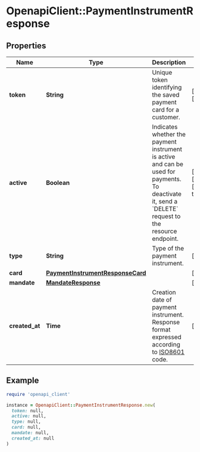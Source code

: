# OpenapiClient::PaymentInstrumentResponse

## Properties

| Name | Type | Description | Notes |
| ---- | ---- | ----------- | ----- |
| **token** | **String** | Unique token identifying the saved payment card for a customer. | [optional][readonly] |
| **active** | **Boolean** | Indicates whether the payment instrument is active and can be used for payments. To deactivate it, send a &#x60;DELETE&#x60; request to the resource endpoint. | [optional][readonly][default to true] |
| **type** | **String** | Type of the payment instrument. | [optional] |
| **card** | [**PaymentInstrumentResponseCard**](PaymentInstrumentResponseCard.md) |  | [optional] |
| **mandate** | [**MandateResponse**](MandateResponse.md) |  | [optional] |
| **created_at** | **Time** | Creation date of payment instrument. Response format expressed according to [ISO8601](https://en.wikipedia.org/wiki/ISO_8601) code. | [optional] |

## Example

```ruby
require 'openapi_client'

instance = OpenapiClient::PaymentInstrumentResponse.new(
  token: null,
  active: null,
  type: null,
  card: null,
  mandate: null,
  created_at: null
)
```

